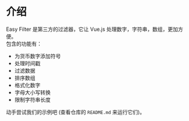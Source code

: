 <script>
  import vm from '@views/introduce'
  export default Object.assign({},vm)
</script>

# 介绍

Easy Filter 是第三方的过滤器，它让 Vue.js 处理数字，字符串，数组，更加方便。<br/>包含的功能有：

- 为货币数字添加符号
- 处理时间戳
- 过滤数据
- 排序数组
- 格式化数字
- 字母大小写转换
- 限制字符串长度


动手尝试我们的示例吧 (查看仓库的 <a class="pointer" target="__blank" :href="repo"><code>README.md</code></a><OutboundLink/> 来运行它们)。